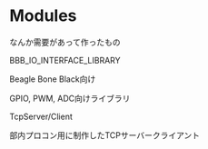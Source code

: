# Modules
なんか需要があって作ったもの


BBB_IO_INTERFACE_LIBRARY

Beagle Bone Black向け

GPIO, PWM, ADC向けライブラリ



TcpServer/Client

部内プロコン用に制作したTCPサーバークライアント
